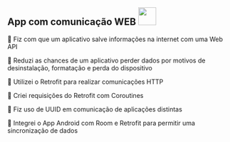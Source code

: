 ## App com comunicação WEB <img src="https://cdn.jsdelivr.net/gh/devicons/devicon/icons/kotlin/kotlin-original-wordmark.svg"  width="40" height="40"/>

💬 Fiz com que um aplicativo salve informações na internet com uma Web API

💬 Reduzi as chances de um aplicativo perder dados por motivos de desinstalação, formatação e perda do dispositivo

💬 Utilizei o Retrofit para realizar comunicações HTTP

💬 Criei requisições do Retrofit com Coroutines

💬 Fiz uso de UUID em comunicação de aplicações distintas

💬 Integrei o App Android com Room e Retrofit para permitir uma sincronização de dados
